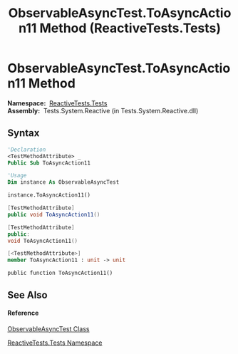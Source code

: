 ﻿---
title: ObservableAsyncTest.ToAsyncAction11 Method  (ReactiveTests.Tests)
TOCTitle: ToAsyncAction11 Method
ms:assetid: M:ReactiveTests.Tests.ObservableAsyncTest.ToAsyncAction11
ms:mtpsurl: https://msdn.microsoft.com/en-us/library/reactivetests.tests.observableasynctest.toasyncaction11(v=VS.103)
ms:contentKeyID: 36621162
ms.date: 06/28/2011
mtps_version: v=VS.103
f1_keywords:
- ReactiveTests.Tests.ObservableAsyncTest.ToAsyncAction11
dev_langs:
- CSharp
- JScript
- VB
- FSharp
- c++
---

# ObservableAsyncTest.ToAsyncAction11 Method

**Namespace:**  [ReactiveTests.Tests](hh289046\(v=vs.103\).md)  
**Assembly:**  Tests.System.Reactive (in Tests.System.Reactive.dll)

## Syntax

``` vb
'Declaration
<TestMethodAttribute> _
Public Sub ToAsyncAction11
```

``` vb
'Usage
Dim instance As ObservableAsyncTest

instance.ToAsyncAction11()
```

``` csharp
[TestMethodAttribute]
public void ToAsyncAction11()
```

``` c++
[TestMethodAttribute]
public:
void ToAsyncAction11()
```

``` fsharp
[<TestMethodAttribute>]
member ToAsyncAction11 : unit -> unit 
```

``` jscript
public function ToAsyncAction11()
```

## See Also

#### Reference

[ObservableAsyncTest Class](hh314747\(v=vs.103\).md)

[ReactiveTests.Tests Namespace](hh289046\(v=vs.103\).md)

